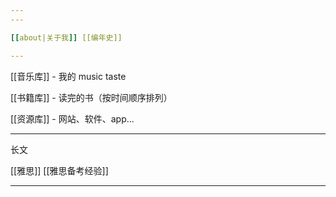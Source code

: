 ```yaml
---
---

[[about|关于我]] [[编年史]]

---
```


[[音乐库]] - 我的 music taste 

[[书籍库]] - 读完的书（按时间顺序排列）

[[资源库]] - 网站、软件、app...


---
长文

[[雅思]] [[雅思备考经验]]

---

